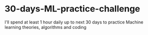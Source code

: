 # 30-days-ML-practice-challenge
I'll spend at least 1 hour daily up to next 30 days to practice Machine learning theories, algorithms and coding 
